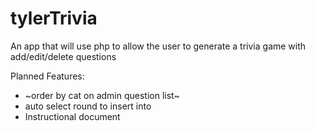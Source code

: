 # tylerTrivia
An app that will use php to allow the user to generate a trivia game with add/edit/delete questions

Planned Features:
- ~order by cat on admin question list~
- auto select round to insert into
- Instructional document 

